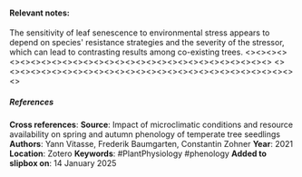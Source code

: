 #### **Relevant notes**:
The sensitivity of leaf senescence to environmental stress appears to depend on species' resistance strategies and the severity of the stressor, which can lead to contrasting results among co-existing trees.
<><><><><><><><><><><><><><><><><><><><><><><><><><><><><>
<><><><><><><><><><><><><><><><><><><><><><><><><><><><><>
##### References
**Cross references**: 
**Source**: Impact of microclimatic conditions and resource availability on spring and autumn phenology of temperate tree seedlings
**Authors**: Yann Vitasse, Frederik Baumgarten, Constantin Zohner
**Year**: 2021
**Location**: Zotero
**Keywords**: #PlantPhysiology #phenology 
**Added to slipbox on**: 14 January 2025
